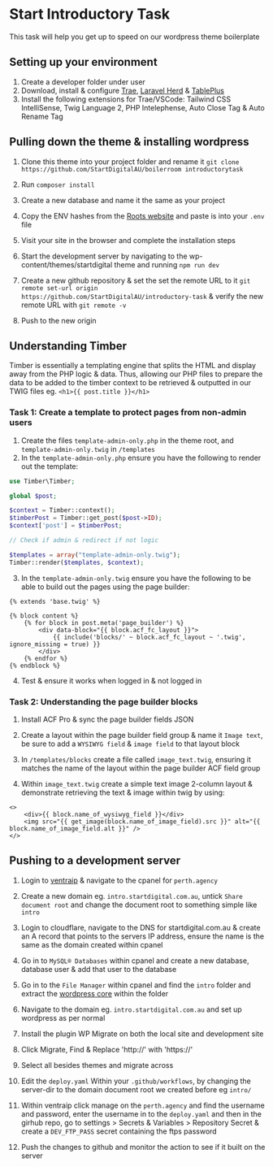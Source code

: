 # Start Introductory Task
This task will help you get up to speed on our wordpress theme boilerplate 

## Setting up your environment

1. Create a developer folder under user
2. Download, install & configure [Trae](https://www.trae.ai/home), [Laravel Herd](https://herd.laravel.com/) & [TablePlus](https://tableplus.com/)
3. Install the following extensions for Trae/VSCode: Tailwind CSS IntelliSense, Twig Language 2, PHP Intelephense, Auto Close Tag & Auto Rename Tag

## Pulling down the theme & installing wordpress

1. Clone this theme into your project folder and rename it `git clone https://github.com/StartDigitalAU/boilerroom introductorytask`

2. Run `composer install`

3. Create a new database and name it the same as your project

4. Copy the ENV hashes from the [Roots website](https://roots.io/salts.html) and paste is into your `.env` file

5. Visit your site in the browser and complete the installation steps

6. Start the development server by navigating to the wp-content/themes/startdigital theme and running `npm run dev`

7. Create a new github repository & set the set the remote URL to it `git remote set-url origin https://github.com/StartDigitalAU/introductory-task` & verify the new remote URL with `git remote -v`

8. Push to the new origin
## Understanding Timber

Timber is essentially a templating engine that splits the HTML and display away from the PHP logic & data. Thus, allowing our PHP files to prepare the data to be added to the timber context to be retrieved & outputted in our TWIG files eg. `<h1>{{ post.title }}</h1>`

### Task 1: Create a template to protect pages from non-admin users
1. Create the files `template-admin-only.php` in the theme root, and `template-admin-only.twig` in `/templates`
2. In the `template-admin-only.php` ensure you have the following to render out the template:

```php
use Timber\Timber;

global $post;

$context = Timber::context();
$timberPost = Timber::get_post($post->ID);
$context['post'] = $timberPost;

// Check if admin & redirect if not logic

$templates = array("template-admin-only.twig");
Timber::render($templates, $context);
```

3. In the `template-admin-only.twig` ensure you have the following to be able to build out the pages using the page builder:

```twig
{% extends 'base.twig' %}

{% block content %}
	{% for block in post.meta('page_builder') %}
		<div data-block="{{ block.acf_fc_layout }}">
			{{ include('blocks/' ~ block.acf_fc_layout ~ '.twig', ignore_missing = true) }}
		</div>
	{% endfor %}
{% endblock %}
```
4. Test & ensure it works when logged in & not logged in

### Task 2: Understanding the page builder blocks

1. Install ACF Pro & sync the page builder fields JSON

2. Create a layout within the page builder field group & name it `Image text`, be sure to add a `WYSIWYG field` & `image field` to that layout block

3. In `/templates/blocks` create a file called `image_text.twig`, ensuring it matches the name of the layout within the page builder ACF field group

4. Within `image_text.twig` create a simple text image 2-column layout & demonstrate retrieving the text & image within twig by using:

```twig
<>
    <div>{{ block.name_of_wysiwyg_field }}</div>
    <img src="{{ get_image(block.name_of_image_field).src }}" alt="{{ block.name_of_image_field.alt }}" />
</>
```
## Pushing to a development server

1. Login to [ventraip](https://ventraip.com.au/) & navigate to the cpanel for `perth.agency`

2. Create a new domain eg. `intro.startdigital.com.au`, untick `Share document root` and change the document root to something simple like `intro`

3. Login to cloudflare, navigate to the DNS for startdigital.com.au & create an A record that points to the servers IP address, ensure the name is the same as the domain created within cpanel

4. Go in to `MySQL® Databases` within cpanel and create a new database, database user & add that user to the database

5. Go in to the `File Manager` within cpanel and find the `intro` folder and extract the [wordpress core](https://wordpress.org/download/) within the folder

6. Navigate to the domain eg. `intro.startdigital.com.au` and set up wordpress as per normal

7. Install the plugin WP Migrate on both the local site and development site

8. Click Migrate, Find & Replace 'http://' with 'https://'

9. Select all besides themes and migrate across

10. Edit the `deploy.yaml` Within your `.github/workflows`, by changing the server-dir to the domain document root we created before eg `intro/`

11. Within ventraip click manage on the `perth.agency` and find the username and password, enter the username in to the `deploy.yaml` and then in the girhub repo, go to settings > Secrets & Variables > Repository Secret & create a `DEV_FTP_PASS` secret containing the ftps password

12. Push the changes to github and monitor the action to see if it built on the server